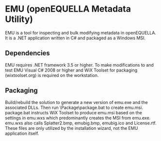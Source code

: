 # EMU (openEQUELLA Metadata Utility)
EMU is a tool for inspecting and bulk modifying metadata in openEQUELLA. It is a .NET application written in C# and packaged as a Windows MSI. 

## Dependencies
EMU requires .NET framework 3.5 or higher.
To make modifications to and test EMU Visual C# 2008 or higher and WiX Toolset for packaging (wixtoolset.org) is required on the workstation. 

## Packaging
Build/rebuild the solution to generate a new version of emu.exe and the associated DLLs. Then run \Package\package.bat to create emu.msi.
package.bat instructs WiX Toolset to produce emu.msi based on the settings in emu.wxs which predominantly creates the MSI from emu.exe. emu.wxs also calls Splatter2.bmp, emubig.bmp, emubig.ico and License.rtf. These files are only utilized by the installation wizard, not the EMU application itself.



